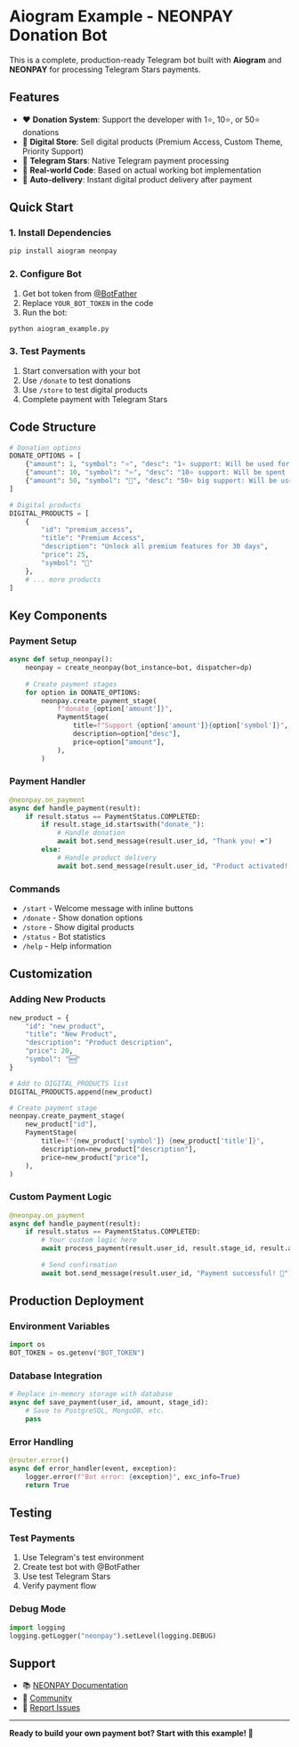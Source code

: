 # Aiogram Example - NEONPAY Donation Bot

This is a complete, production-ready Telegram bot built with **Aiogram** and **NEONPAY** for processing Telegram Stars payments.

## Features

- ❤️ **Donation System**: Support the developer with 1⭐, 10⭐, or 50⭐ donations
- 🛒 **Digital Store**: Sell digital products (Premium Access, Custom Theme, Priority Support)
- 💫 **Telegram Stars**: Native Telegram payment processing
- 🎯 **Real-world Code**: Based on actual working bot implementation
- 🔄 **Auto-delivery**: Instant digital product delivery after payment

## Quick Start

### 1. Install Dependencies
```bash
pip install aiogram neonpay
```

### 2. Configure Bot
1. Get bot token from [@BotFather](https://t.me/BotFather)
2. Replace `YOUR_BOT_TOKEN` in the code
3. Run the bot:

```bash
python aiogram_example.py
```

### 3. Test Payments
1. Start conversation with your bot
2. Use `/donate` to test donations
3. Use `/store` to test digital products
4. Complete payment with Telegram Stars

## Code Structure

```python
# Donation options
DONATE_OPTIONS = [
    {"amount": 1, "symbol": "⭐", "desc": "1⭐ support: Will be used for bot server costs"},
    {"amount": 10, "symbol": "⭐", "desc": "10⭐ support: Will be spent on developing new features"},
    {"amount": 50, "symbol": "🌟", "desc": "50⭐ big support: Will be used for bot development and promotion"},
]

# Digital products
DIGITAL_PRODUCTS = [
    {
        "id": "premium_access",
        "title": "Premium Access",
        "description": "Unlock all premium features for 30 days",
        "price": 25,
        "symbol": "👑"
    },
    # ... more products
]
```

## Key Components

### Payment Setup
```python
async def setup_neonpay():
    neonpay = create_neonpay(bot_instance=bot, dispatcher=dp)
    
    # Create payment stages
    for option in DONATE_OPTIONS:
        neonpay.create_payment_stage(
            f"donate_{option['amount']}",
            PaymentStage(
                title=f"Support {option['amount']}{option['symbol']}",
                description=option["desc"],
                price=option["amount"],
            ),
        )
```

### Payment Handler
```python
@neonpay.on_payment
async def handle_payment(result):
    if result.status == PaymentStatus.COMPLETED:
        if result.stage_id.startswith("donate_"):
            # Handle donation
            await bot.send_message(result.user_id, "Thank you! ❤️")
        else:
            # Handle product delivery
            await bot.send_message(result.user_id, "Product activated! 🚀")
```

### Commands
- `/start` - Welcome message with inline buttons
- `/donate` - Show donation options
- `/store` - Show digital products
- `/status` - Bot statistics
- `/help` - Help information

## Customization

### Adding New Products
```python
new_product = {
    "id": "new_product",
    "title": "New Product",
    "description": "Product description",
    "price": 20,
    "symbol": "🆕"
}

# Add to DIGITAL_PRODUCTS list
DIGITAL_PRODUCTS.append(new_product)

# Create payment stage
neonpay.create_payment_stage(
    new_product["id"],
    PaymentStage(
        title=f"{new_product['symbol']} {new_product['title']}",
        description=new_product["description"],
        price=new_product["price"],
    ),
)
```

### Custom Payment Logic
```python
@neonpay.on_payment
async def handle_payment(result):
    if result.status == PaymentStatus.COMPLETED:
        # Your custom logic here
        await process_payment(result.user_id, result.stage_id, result.amount)
        
        # Send confirmation
        await bot.send_message(result.user_id, "Payment successful! 🎉")
```

## Production Deployment

### Environment Variables
```python
import os
BOT_TOKEN = os.getenv("BOT_TOKEN")
```

### Database Integration
```python
# Replace in-memory storage with database
async def save_payment(user_id, amount, stage_id):
    # Save to PostgreSQL, MongoDB, etc.
    pass
```

### Error Handling
```python
@router.error()
async def error_handler(event, exception):
    logger.error(f"Bot error: {exception}", exc_info=True)
    return True
```

## Testing

### Test Payments
1. Use Telegram's test environment
2. Create test bot with @BotFather
3. Use test Telegram Stars
4. Verify payment flow

### Debug Mode
```python
import logging
logging.getLogger("neonpay").setLevel(logging.DEBUG)
```

## Support

- 📚 [NEONPAY Documentation](../docs/en/README.md)
- 💬 [Community](https://t.me/neonpay_community)
- 🐛 [Report Issues](https://github.com/Abbasxan/neonpay/issues)

---

**Ready to build your own payment bot? Start with this example! 🚀**

